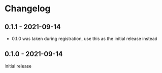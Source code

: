 # Changelog

## 0.1.1 - 2021-09-14

* 0.1.0 was taken during registration, use this as the initial release instead

## 0.1.0 - 2021-09-14

Initial release
